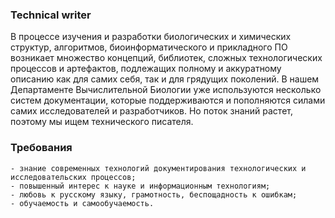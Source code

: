 ### Technical writer
В процессе изучения и разработки биологических и химических структур, алгоритмов, биоинформатического и прикладного ПО возникает множество концепций, библиотек, сложных технологических процессов и артефактов, подлежащих полному и аккуратному описанию как для самих себя, так и для грядущих поколений. В нашем Департаменте Вычислительной Биологии уже используются несколько систем документации, которые поддерживаются и пополняются силами самих исследователей и разработчиков. Но поток знаний растет, поэтому мы ищем технического писателя.

### Требования
    - знание современных технологий документирования технологических и исследовательских процессов;
    - повышенный интерес к науке и информационным технологиям;
    - любовь к русскому языку, грамотность, беспощадность к ошибкам;
    - обучаемость и самообучаемость.
